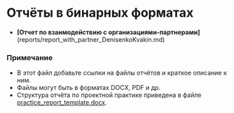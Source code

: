 # Отчёты в бинарных форматах

- **[Отчет по взаимодействию с организациями-партнерами]**(reports/report_with_partner_DenisenkoKvakin.md)

### Примечание

- В этот файл добавьте ссылки на файлы отчётов и краткое описание к ним.
- Файлы могут быть в форматах DOCX, PDF и др.
- Структура отчёта по проектной практике приведена в файле [practice_report_template.docx](practice_report_template.docx).
